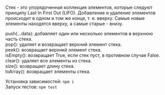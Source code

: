 Стек - это упорядоченная коллекция элементов, которые следуют принципу Last In First Out (LIFO). Добавление и удаление элементов происходит в одном и том же конце, т. е. вверху. Самые новые элементы находятся вверху, а самые старые - внизу.

push(...data): добавляет один или несколько элементов в верхнюю часть стека.  
pop(): удаляет и возвращает верхний элемент стека.  
peek(): возвращает верхний элемент стека.  
isEmpty(): возвращает True, если стек пуст, в противном случае False.  
clear(): удаляет все элементы из стека.  
size(): возвращает длину стека.  
toArray(): возвращает элементы стека.  

Установка зависимостей: `npm i`   
Запуск тестов: `npm test`   
